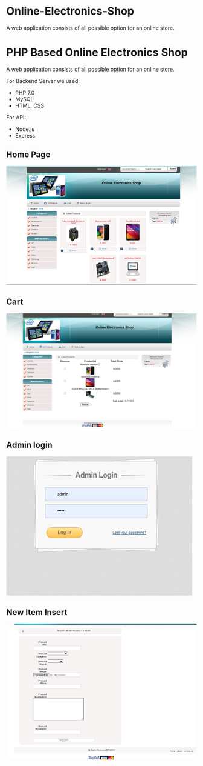 # Online-Electronics-Shop
A web application consists of all possible option for an online store.
# PHP Based Online Electronics Shop

A web application consists of all possible option for an online store.


For Backend Server we used:

* PHP 7.0
* MySQL
* HTML, CSS

For API:

* Node.js
* Express

## Home Page
![Capture1](images/Capture1.png)


##  Cart

![Capture2](images/Capture2.png)


## Admin login

![Capture3](images/Capture3.png)

## New Item Insert

![Capture4](images/Capture4.png)
